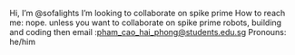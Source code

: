 Hi, I’m @sofalights
I’m looking to collaborate on spike prime 
How to reach me: nope. unless you want to collaborate on spike prime robots, building and coding then email :pham_cao_hai_phong@students.edu.sg
Pronouns: he/him


<!---
sofalights/sofalights is a ✨ special ✨ repository because its `README.md` (this file) appears on your GitHub profile.
You can click the Preview link to take a look at your changes.
--->
